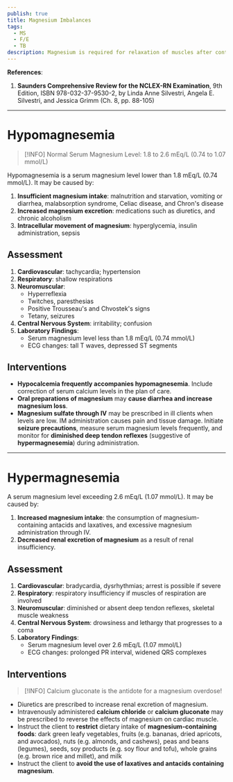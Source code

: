 ```yaml
---
publish: true
title: Magnesium Imbalances
tags:
  - MS
  - F/E
  - TB
description: Magnesium is required for relaxation of muscles after contraction, counteracting the effects of calcium. Its normal value is 1.8 to 2.6 mEq/L (0.74 to 1.07 mmol/L).
---
```

**References**:
1. **Saunders Comprehensive Review for the NCLEX-RN Examination**, 9th Edition, ISBN 978-032-37-9530-2, by Linda Anne Silvestri, Angela E. Silvestri, and Jessica Grimm (Ch. 8, pp. 88-105)

___

# Hypomagnesemia

>[!INFO] Normal Serum Magnesium Level: 1.8 to 2.6 mEq/L (0.74 to 1.07 mmol/L)

Hypomagnesemia is a serum magnesium level lower than 1.8 mEq/L (0.74 mmol/L). It may be caused by:
1. **Insufficient magnesium intake**: malnutrition and starvation, vomiting or diarrhea, malabsorption syndrome, Celiac disease, and Chron's disease
2. **Increased magnesium excretion**: medications such as diuretics, and chronic alcoholism
3. **Intracellular movement of magnesium**: hyperglycemia, insulin administration, sepsis
## Assessment
1. **Cardiovascular**: tachycardia; hypertension
2. **Respiratory**: shallow respirations
3. **Neuromuscular**:
	- Hyperreflexia
	- Twitches, paresthesias
	- Positive Trousseau's and Chvostek's signs
	- Tetany, seizures
4. **Central Nervous System**: irritability; confusion
5. **Laboratory Findings**:
	- Serum magnesium level less than 1.8 mEq/L (0.74 mmol/L)
	- ECG changes: tall T waves, depressed ST segments
## Interventions
- **Hypocalcemia frequently accompanies hypomagnesemia**. Include correction of serum calcium levels in the plan of care.
- **Oral preparations of magnesium** may **cause diarrhea and increase magnesium loss**.
- **Magnesium sulfate through IV** may be prescribed in ill clients when levels are low. IM administration causes pain and tissue damage. Initiate **seizure precautions**, measure serum magnesium levels frequently, and monitor for **diminished deep tendon reflexes** (suggestive of **hypermagnesemia**) during administration.

___

# Hypermagnesemia
A serum magnesium level exceeding 2.6 mEq/L (1.07 mmol/L). It may be caused by:
1. **Increased magnesium intake**: the consumption of magnesium-containing antacids and laxatives, and excessive magnesium administration through IV.
2. **Decreased renal excretion of magnesium** as a result of renal insufficiency.
## Assessment
1. **Cardiovascular**: bradycardia, dysrhythmias; arrest is possible if severe
2. **Respiratory**: respiratory insufficiency if muscles of respiration are involved
3. **Neuromuscular**: diminished or absent deep tendon reflexes, skeletal muscle weakness
4. **Central Nervous System**: drowsiness and lethargy that progresses to a coma
5. **Laboratory Findings**:
	- Serum magnesium level over 2.6 mEq/L (1.07 mmol/L)
	- ECG changes: prolonged PR interval, widened QRS complexes
## Interventions

>[!INFO] Calcium gluconate is the antidote for a magnesium overdose!

- Diuretics are prescribed to increase renal excretion of magnesium.
- Intravenously administered **calcium chloride** or **calcium gluconate** may be prescribed to reverse the effects of magnesium on cardiac muscle.
- Instruct the client to **restrict** dietary intake of **magnesium-containing foods**: dark green leafy vegetables, fruits (e.g. bananas, dried apricots, and avocados), nuts (e.g. almonds, and cashews), peas and beans (legumes), seeds, soy products (e.g. soy flour and tofu), whole grains (e.g. brown rice and millet), and milk
- Instruct the client to **avoid the use of laxatives and antacids containing magnesium**.
